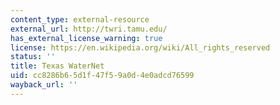 ```yaml
---
content_type: external-resource
external_url: http://twri.tamu.edu/
has_external_license_warning: true
license: https://en.wikipedia.org/wiki/All_rights_reserved
status: ''
title: Texas WaterNet
uid: cc8286b6-5d1f-47f5-9a0d-4e0adcd76599
wayback_url: ''
---
```

